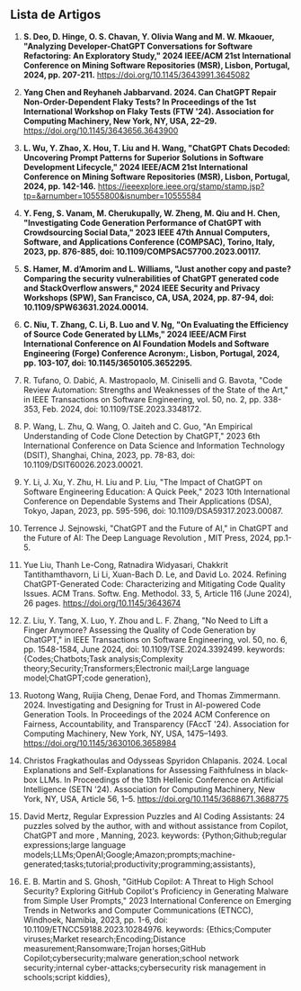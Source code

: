 ## Lista de Artigos

1. **S. Deo, D. Hinge, O. S. Chavan, Y. Olivia Wang and M. W. Mkaouer, "Analyzing Developer-ChatGPT Conversations for Software Refactoring: An Exploratory Study," 2024 IEEE/ACM 21st International Conference on Mining Software Repositories (MSR), Lisbon, Portugal, 2024, pp. 207-211.**
https://doi.org/10.1145/3643991.3645082

2. **Yang Chen and Reyhaneh Jabbarvand. 2024. Can ChatGPT Repair Non-Order-Dependent Flaky Tests? In Proceedings of the 1st International Workshop on Flaky Tests (FTW '24). Association for Computing Machinery, New York, NY, USA, 22–29.**
https://doi.org/10.1145/3643656.3643900

3. **L. Wu, Y. Zhao, X. Hou, T. Liu and H. Wang, "ChatGPT Chats Decoded: Uncovering Prompt Patterns for Superior Solutions in Software Development Lifecycle," 2024 IEEE/ACM 21st International Conference on Mining Software Repositories (MSR), Lisbon, Portugal, 2024, pp. 142-146.**
https://ieeexplore.ieee.org/stamp/stamp.jsp?tp=&arnumber=10555800&isnumber=10555584

4. **Y. Feng, S. Vanam, M. Cherukupally, W. Zheng, M. Qiu and H. Chen, "Investigating Code Generation Performance of ChatGPT with Crowdsourcing Social Data," 2023 IEEE 47th Annual Computers, Software, and Applications Conference (COMPSAC), Torino, Italy, 2023, pp. 876-885, doi: 10.1109/COMPSAC57700.2023.00117.**

5. **S. Hamer, M. d’Amorim and L. Williams, "Just another copy and paste? Comparing the security vulnerabilities of ChatGPT generated code and StackOverflow answers," 2024 IEEE Security and Privacy Workshops (SPW), San Francisco, CA, USA, 2024, pp. 87-94, doi: 10.1109/SPW63631.2024.00014.**

6. **C. Niu, T. Zhang, C. Li, B. Luo and V. Ng, "On Evaluating the Efficiency of Source Code Generated by LLMs," 2024 IEEE/ACM First International Conference on AI Foundation Models and Software Engineering (Forge) Conference Acronym:, Lisbon, Portugal, 2024, pp. 103-107, doi: 10.1145/3650105.3652295.**

7. R. Tufano, O. Dabić, A. Mastropaolo, M. Ciniselli and G. Bavota, "Code Review Automation: Strengths and Weaknesses of the State of the Art," in IEEE Transactions on Software Engineering, vol. 50, no. 2, pp. 338-353, Feb. 2024, doi: 10.1109/TSE.2023.3348172.

8. P. Wang, L. Zhu, Q. Wang, O. Jaiteh and C. Guo, "An Empirical Understanding of Code Clone Detection by ChatGPT," 2023 6th International Conference on Data Science and Information Technology (DSIT), Shanghai, China, 2023, pp. 78-83, doi: 10.1109/DSIT60026.2023.00021.

9. Y. Li, J. Xu, Y. Zhu, H. Liu and P. Liu, "The Impact of ChatGPT on Software Engineering Education: A Quick Peek," 2023 10th International Conference on Dependable Systems and Their Applications (DSA), Tokyo, Japan, 2023, pp. 595-596, doi: 10.1109/DSA59317.2023.00087.

10. Terrence J. Sejnowski, "ChatGPT and the Future of AI," in ChatGPT and the Future of AI: The Deep Language Revolution , MIT Press, 2024, pp.1-5.

11. Yue Liu, Thanh Le-Cong, Ratnadira Widyasari, Chakkrit Tantithamthavorn, Li Li, Xuan-Bach D. Le, and David Lo. 2024. Refining ChatGPT-Generated Code: Characterizing and Mitigating Code Quality Issues. ACM Trans. Softw. Eng. Methodol. 33, 5, Article 116 (June 2024), 26 pages. https://doi.org/10.1145/3643674

12. Z. Liu, Y. Tang, X. Luo, Y. Zhou and L. F. Zhang, "No Need to Lift a Finger Anymore? Assessing the Quality of Code Generation by ChatGPT," in IEEE Transactions on Software Engineering, vol. 50, no. 6, pp. 1548-1584, June 2024, doi: 10.1109/TSE.2024.3392499.
keywords: {Codes;Chatbots;Task analysis;Complexity theory;Security;Transformers;Electronic mail;Large language model;ChatGPT;code generation},

13. Ruotong Wang, Ruijia Cheng, Denae Ford, and Thomas Zimmermann. 2024. Investigating and Designing for Trust in AI-powered Code Generation Tools. In Proceedings of the 2024 ACM Conference on Fairness, Accountability, and Transparency (FAccT '24). Association for Computing Machinery, New York, NY, USA, 1475–1493. https://doi.org/10.1145/3630106.3658984

14. Christos Fragkathoulas and Odysseas Spyridon Chlapanis. 2024. Local Explanations and Self-Explanations for Assessing Faithfulness in black-box LLMs. In Proceedings of the 13th Hellenic Conference on Artificial Intelligence (SETN '24). Association for Computing Machinery, New York, NY, USA, Article 56, 1–5. https://doi.org/10.1145/3688671.3688775

15. David Mertz, Regular Expression Puzzles and AI Coding Assistants: 24 puzzles solved by the author, with and without assistance from Copilot, ChatGPT and more , Manning, 2023. keywords: {Python;Github;regular expressions;large language models;LLMs;OpenAI;Google;Amazon;prompts;machine-generated;tasks;tutorial;productivity;programming;assistants},

16. E. B. Martin and S. Ghosh, "GitHub Copilot: A Threat to High School Security? Exploring GitHub Copilot's Proficiency in Generating Malware from Simple User Prompts," 2023 International Conference on Emerging Trends in Networks and Computer Communications (ETNCC), Windhoek, Namibia, 2023, pp. 1-6, doi: 10.1109/ETNCC59188.2023.10284976. keywords: {Ethics;Computer viruses;Market research;Encoding;Distance measurement;Ransomware;Trojan horses;GitHub Copilot;cybersecurity;malware generation;school network security;internal cyber-attacks;cybersecurity risk management in schools;script kiddies},
